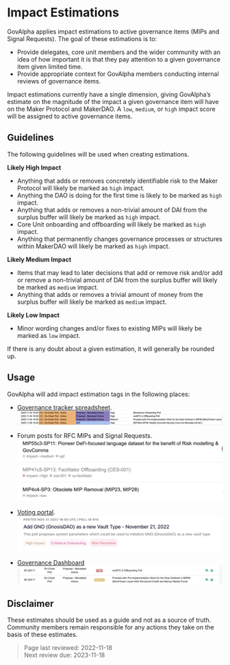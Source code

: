 # Impact Estimations

GovAlpha applies impact estimations to active governance items (MIPs and Signal Requests). The goal of these estimations is to:

* Provide delegates, core unit members and the wider community with an idea of how important it is that they pay attention to a given governance item given limited time.
* Provide appropriate context for GovAlpha members conducting internal reviews of governance items.

Impact estimations currently have a single dimension, giving GovAlpha’s estimate on the magnitude of the impact a given governance item will have on the Maker Protocol and MakerDAO. A `low`, `medium`, or `high` impact score will be assigned to active governance items.

## Guidelines

The following guidelines will be used when creating estimations.

**Likely High Impact**
* Anything that adds or removes concretely identifiable risk to the Maker Protocol will likely be marked as `high` impact.
* Anything the DAO is doing for the first time is likely to be marked as `high` impact.
* Anything that adds or removes a non-trivial amount of DAI from the surplus buffer will likely be marked as `high` impact.
* Core Unit onboarding and offboarding will likely be marked as `high` impact.
* Anything that permanently changes governance processes or structures within MakerDAO will likely be marked as `high` impact.

**Likely Medium Impact**
* Items that may lead to later decisions that add or remove risk and/or add or remove a non-trivial amount of DAI from the surplus buffer will likely be marked as `medium` impact.
* Anything that adds or removes a trivial amount of money from the surplus buffer will likely be marked as `medium` impact.

**Likely Low Impact**
* Minor wording changes and/or fixes to existing MIPs will likely be marked as `low` impact.

If there is any doubt about a given estimation, it will generally be rounded up.


## Usage

GovAlpha will add impact estimation tags in the following places:
* [Governance tracker spreadsheet](https://docs.google.com/spreadsheets/d/1LWNlv6hr8oXebk8rvXZBPRVDjN-3OrzI0IgLwBVk0vM/edit#gid=0).   
![](../images/governance-tracker-impact-tag.png)

* Forum posts for RFC MIPs and Signal Requests.  
![](../images/forum-impact-tag.png)

* [Voting portal](https://vote.makerdao.com).  
![](../images/voting-portal-impact-tag.png)

* [Governance Dashboard](https://governance-metrics-dashboard.vercel.app)  
![](../images/governance-dashboard-impact-tag.png)

## Disclaimer

These estimates should be used as a guide and not as a source of truth. Community members remain responsible for any actions they take on the basis of these estimates.

>Page last reviewed: 2022-11-18  
>Next review due: 2023-11-18  